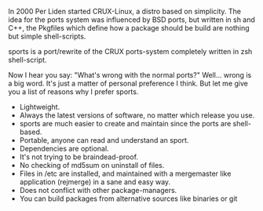 In 2000 Per Liden started CRUX-Linux, a distro based on simplicity.  The
idea for the ports system was influenced by BSD ports, but written in sh
and C++, the Pkgfiles which define how a package  should  be  build  are
nothing but simple shell-scripts.

sports is a port/rewrite of the CRUX ports-system completely written
in zsh shell-script.

Now I hear you say: "What's wrong with the normal ports?" Well...  wrong
is a big word. It's just a matter of personal preference  I  think.  But
let me give you a list of reasons why I prefer sports.

 * Lightweight.
 * Always the latest versions of software, no matter which  release  you
   use.
 * sports are much easier to create and maintain since the ports are
   shell-based.
 * Portable, anyone can read and understand an sport.
 * Dependencies are optional.
 * It's not trying to be braindead-proof.
 * No checking of md5sum on uninstall of files.
 * Files in /etc are installed, and maintained with a  mergemaster  like
   application (rejmerge) in a sane and easy way.
 * Does not conflict with other package-managers.
 * You can build packages from alternative sources like binaries or git
